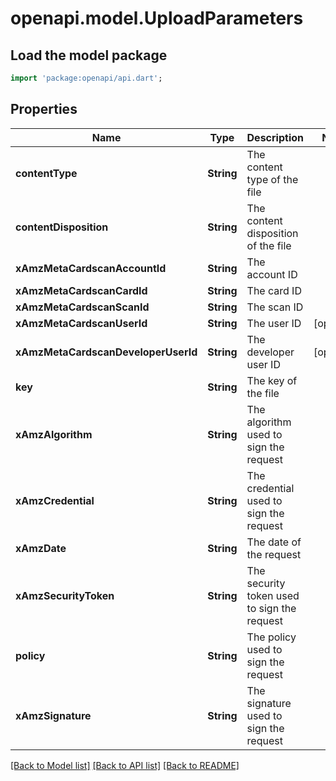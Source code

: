 # openapi.model.UploadParameters

## Load the model package
```dart
import 'package:openapi/api.dart';
```

## Properties
Name | Type | Description | Notes
------------ | ------------- | ------------- | -------------
**contentType** | **String** | The content type of the file | 
**contentDisposition** | **String** | The content disposition of the file | 
**xAmzMetaCardscanAccountId** | **String** | The account ID | 
**xAmzMetaCardscanCardId** | **String** | The card ID | 
**xAmzMetaCardscanScanId** | **String** | The scan ID | 
**xAmzMetaCardscanUserId** | **String** | The user ID | [optional] 
**xAmzMetaCardscanDeveloperUserId** | **String** | The developer user ID | [optional] 
**key** | **String** | The key of the file | 
**xAmzAlgorithm** | **String** | The algorithm used to sign the request | 
**xAmzCredential** | **String** | The credential used to sign the request | 
**xAmzDate** | **String** | The date of the request | 
**xAmzSecurityToken** | **String** | The security token used to sign the request | 
**policy** | **String** | The policy used to sign the request | 
**xAmzSignature** | **String** | The signature used to sign the request | 

[[Back to Model list]](../README.md#documentation-for-models) [[Back to API list]](../README.md#documentation-for-api-endpoints) [[Back to README]](../README.md)


